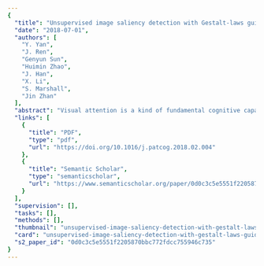 ```yaml
---
{
  "title": "Unsupervised image saliency detection with Gestalt-laws guided optimization and visual attention based refinement",
  "date": "2018-07-01",
  "authors": [
    "Y. Yan",
    "J. Ren",
    "Genyun Sun",
    "Huimin Zhao",
    "J. Han",
    "X. Li",
    "S. Marshall",
    "Jin Zhan"
  ],
  "abstract": "Visual attention is a kind of fundamental cognitive capability that allows human beings to focus on the region of interests (ROIs) under complex natural environments. What kind of ROIs that we pay attention to mainly depends on two distinct types of attentional mechanisms. The bottom-up mechanism can guide our detection of the salient objects and regions by externally driven factors, i.e. color and location, whilst the top-down mechanism controls our biasing attention based on prior knowledge and cognitive strategies being provided by visual cortex. However, how to practically use and fuse both attentional mechanisms for salient object detection has not been sufficiently explored. To the end, we propose in this paper an integrated framework consisting of bottom-up and top-down attention mechanisms that enable attention to be computed at the level of salient objects and/or regions. Within our framework, the model of a bottom-up mechanism is guided by the gestalt-laws of perception. We interpreted gestalt-laws of homogeneity, similarity, proximity and figure and ground in link with color, spatial contrast at the level of regions and objects to produce feature contrast map. The model of top-down mechanism aims to use a formal computational model to describe the background connectivity of the attention and produce the priority map. Integrating both mechanisms and applying to salient object detection, our results have demonstrated that the proposed method consistently outperforms a number of existing unsupervised approaches on five challenging and complicated datasets in terms of higher precision and recall rates, AP (average precision) and AUC (area under curve) values.",
  "links": [
    {
      "title": "PDF",
      "type": "pdf",
      "url": "https://doi.org/10.1016/j.patcog.2018.02.004"
    },
    {
      "title": "Semantic Scholar",
      "type": "semanticscholar",
      "url": "https://www.semanticscholar.org/paper/0d0c3c5e5551f2205870bbc772fdcc755946c735"
    }
  ],
  "supervision": [],
  "tasks": [],
  "methods": [],
  "thumbnail": "unsupervised-image-saliency-detection-with-gestalt-laws-guided-optimization-and-visual-attention-based-refinement-thumb.jpg",
  "card": "unsupervised-image-saliency-detection-with-gestalt-laws-guided-optimization-and-visual-attention-based-refinement-card.jpg",
  "s2_paper_id": "0d0c3c5e5551f2205870bbc772fdcc755946c735"
}
---
```


